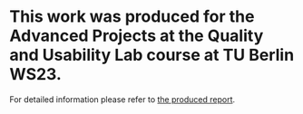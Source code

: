 # This work was produced for the Advanced Projects at the Quality and Usability Lab course at TU Berlin WS23.

For detailed information please refer to [the produced report](https://github.com/deniz997/timbre-transfer-ddsp/blob/main/AnVoGen%20(SongGen)%20-%20Final%20Report.pdf).
